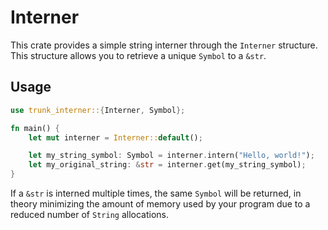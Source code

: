# Interner

This crate provides a simple string interner through the `Interner` structure. This structure allows you to retrieve a unique `Symbol` to a `&str`.

## Usage

```rust
use trunk_interner::{Interner, Symbol};

fn main() {
    let mut interner = Interner::default();

    let my_string_symbol: Symbol = interner.intern("Hello, world!");
    let my_original_string: &str = interner.get(my_string_symbol);
}
```

If a `&str` is interned multiple times, the same `Symbol` will be returned, in theory minimizing the amount of memory used by your program due to a reduced number of `String` allocations.